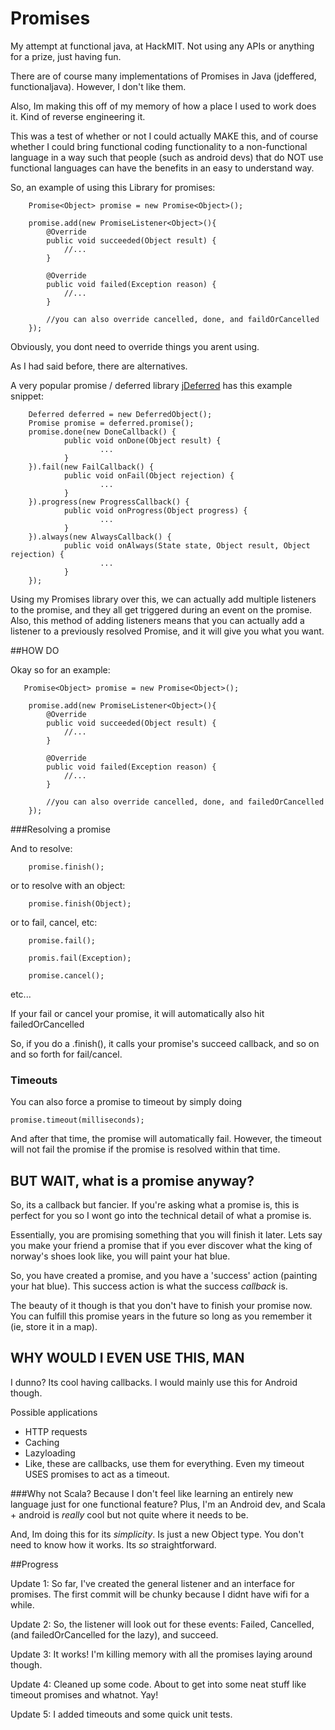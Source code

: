Promises
========

My attempt at functional java, at HackMIT. Not using any APIs or anything for a prize, just having fun.

There are of course many implementations of Promises in Java (jdeffered, functionaljava). However, I don't like them. 

Also, Im making this off of my memory of how a place I used to work does it. Kind of reverse engineering it. 

This was a test of whether or not I could actually MAKE this, and of course whether I could bring functional coding functionality to a non-functional language in a way such that people (such as android devs) that do NOT use functional languages can have the benefits in an easy to understand way.

So, an example of using this Library for promises:

        Promise<Object> promise = new Promise<Object>();
        
		promise.add(new PromiseListener<Object>(){
			@Override
			public void succeeded(Object result) {
				//...
			}
			
			@Override
			public void failed(Exception reason) {
				//...
			}
			
			//you can also override cancelled, done, and faildOrCancelled
		});

Obviously, you dont need to override things you arent using.

As I had said before, there are alternatives.

A very popular promise / deferred library [jDeferred](http://jdeferred.org/) has this example snippet:

        Deferred deferred = new DeferredObject();
        Promise promise = deferred.promise();
        promise.done(new DoneCallback() {
                public void onDone(Object result) {
                        ...
                }
        }).fail(new FailCallback() {
                public void onFail(Object rejection) {
                        ...
                }
        }).progress(new ProgressCallback() {
                public void onProgress(Object progress) {
                        ...
                }
        }).always(new AlwaysCallback() {
                public void onAlways(State state, Object result, Object rejection) {
                        ...
                }
        });

Using my Promises library over this, we can actually add multiple listeners to the promise, and they all get triggered during an event on the promise.
Also, this method of adding listeners means that you can actually add a listener to a previously resolved Promise, and it will give you what you want. 

##HOW DO

Okay so for an example:

       Promise<Object> promise = new Promise<Object>();
        
		promise.add(new PromiseListener<Object>(){
			@Override
			public void succeeded(Object result) {
				//...
			}
			
			@Override
			public void failed(Exception reason) {
				//...
			}
			
			//you can also override cancelled, done, and failedOrCancelled
		});
		
###Resolving a promise
		
And to resolve:

        promise.finish();
        
or to resolve with an object:

        promise.finish(Object);
        
or to fail, cancel, etc:

        promise.fail();
        
        promis.fail(Exception);
        
        promise.cancel();
        
etc...

If your fail or cancel your promise, it will automatically also hit failedOrCancelled


So, if you do a .finish(), it calls your promise's succeed callback, and so on and so forth for fail/cancel.

### Timeouts

You can also force a promise to timeout by simply doing 

	promise.timeout(milliseconds);
	
And after that time, the promise will automatically fail. However, the timeout will not fail the promise if the promise is resolved within that time.

## BUT WAIT, what is a promise anyway?

So, its a callback but fancier. If you're asking what a promise is, this is perfect for you so I wont go into the technical detail of what a promise is.

Essentially, you are promising something that you will finish it later. Lets say you make your friend a promise that if you ever discover what the king of norway's shoes look like, you will paint your hat blue.

So, you have created a promise, and you have a 'success' action (painting your hat blue). This success action is what the success _callback_ is. 

The beauty of it though is that you don't have to finish your promise now. You can fulfill this promise years in the future so long as you remember it (ie, store it in a map).


## WHY WOULD I EVEN USE THIS, MAN

I dunno? Its cool having callbacks. I would mainly use this for Android though.

Possible applications
 * HTTP requests
 * Caching
 * Lazyloading
 * Like, these are callbacks, use them for everything. Even my timeout USES promises to act as a timeout.

###Why not Scala?
Because I don't feel like learning an entirely new language just for one functional feature? Plus, I'm an Android dev, and Scala + android is _really_ cool but not quite where it needs to be.

And, Im doing this for its _simplicity_. Is just a new Object type. You don't need to know how it works. Its _so_ straightforward.



##Progress

Update 1: So far, I've created the general listener and an interface for promises. The first commit will be chunky because I didnt have wifi for a while.

Update 2: So, the listener will look out for these events: Failed, Cancelled, (and failedOrCancelled for the lazy), and succeed. 

Update 3: It works! I'm killing memory with all the promises laying around though.

Update 4: Cleaned up some code. About to get into some neat stuff like timeout promises and whatnot. Yay!

Update 5: I added timeouts and some quick unit tests.
